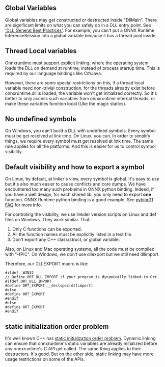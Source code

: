 ## Global Variables
Global variables may get constructed or destructed inside "DllMain". There are significant limits on what you can safely do in a DLL entry point. See ['DLL General Best Practices'](https://docs.microsoft.com/en-us/windows/desktop/dlls/dynamic-link-library-best-practices). For example, you can't put a ONNX Runtime InferenceSession into a global variable because it has a thread pool inside.

## Thread Local variables
Onnxruntime must support explicit linking, where the operating system loads the DLL on demand at runtime, instead of process startup time. This is required by our language bindings like C#/Java.

However, there are some special restrictions on this, If a thread local variable need non-trivial construction, for the threads already exist before onnxruntime.dll is loaded, the variable won't get initialized correctly. So it's better to only access such variables from onnxruntime internal threads, or make these variables function local (Like the magic statics).
 

## No undefined symbols
On Windows, you can't build a DLL with undefined symbols. Every symbol must be get resolved at link time. On Linux, you can.
In order to simplify things, we require every symbol must get resolved at link time. The same rule applies for all the platforms. And this is easier for us to control symbol visibility. 


## Default visibility and how to export a symbol
On Linux, by default, at linker's view, every symbol is global. It's easy to use but it's also much easier to cause conflicts and core dumps. We have encountered too many such problems in ONNX python binding. Indeed, if you have a well design, for each shared lib, you only need to export **one** function. ONNX Runtime python binding is a good example. See [pybind11 FAQ](https://github.com/pybind/pybind11/blob/master/docs/faq.rst#someclass-declared-with-greater-visibility-than-the-type-of-its-field-someclassmember--wattributes) for more info.

For controling the visibility, we use linkder version scripts on Linux and def files on Windows. They work similar. That:
1. Only C functions can be exported. 
2. All the function names must be explicitly listed in a text file.
3. Don't export any C++ class/struct, or global variable.

Also, on Linux and Mac operating systems, all the code must be compiled with "-fPIC". 
On Windows, we don't use dllexport but we still need dllimport.

Therefore, our DLLEXPORT macro is like:
```
#ifdef _WIN32
// Define ORT_DLL_IMPORT if your program is dynamically linked to Ort.
#ifdef ORT_DLL_IMPORT
#define ORT_EXPORT __declspec(dllimport)
#else
#define ORT_EXPORT
#endif
#else
#define ORT_EXPORT
#endif
```

## static initialization order problem
It's well known C++ has [static initialization order problem](https://isocpp.org/wiki/faq/ctors#static-init-order). Dynamic linking can ensure that onnxruntime's static variables are already initialized before any onnxruntime's C API get called. The same thing applies to their destructors. It's good. But on the other side, static linking may have more usage restrictions on some of the APIs. 



